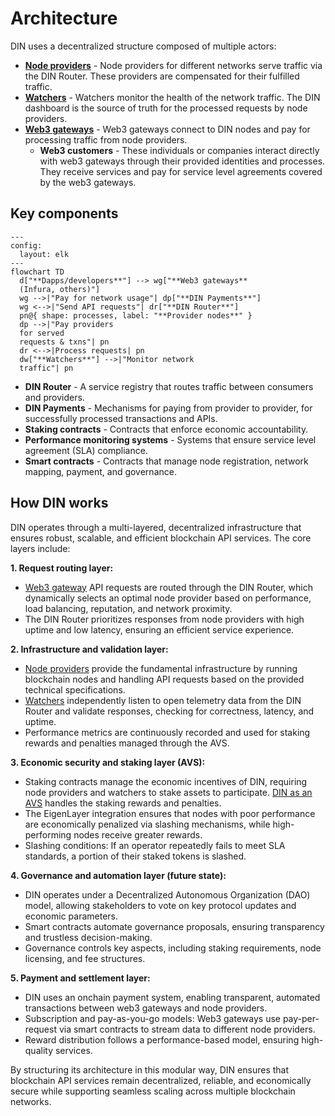 # Architecture

DIN uses a decentralized structure composed of multiple actors:

- [**Node providers**](node-providers/index.md) - Node providers for different networks serve traffic via the DIN Router.
  These providers are compensated for their fulfilled traffic.
- [**Watchers**](watchers/index.md) - Watchers monitor the health of the network traffic.
  The DIN dashboard is the source of truth for the processed requests by node providers.
- [**Web3 gateways**](web3-gateways/index.md) - Web3 gateways connect to DIN nodes and pay for processing traffic from node providers.
  - **Web3 customers** - These individuals or companies interact directly with web3 gateways through their provided identities and processes.
    They receive services and pay for service level agreements covered by the web3 gateways.

## Key components

<p align="center">

```mermaid
---
config:
  layout: elk
---
flowchart TD
  d["**Dapps/developers**"] --> wg["**Web3 gateways**
  (Infura, others)"]
  wg -->|"Pay for network usage"| dp["**DIN Payments**"]
  wg <-->|"Send API requests"| dr["**DIN Router**"]
  pn@{ shape: processes, label: "**Provider nodes**" }
  dp -->|"Pay providers
  for served
  requests & txns"| pn
  dr <-->|Process requests| pn
  dw["**Watchers**"] -->|"Monitor network
  traffic"| pn
```

</p>

- **DIN Router** - A service registry that routes traffic between consumers and providers.
- **DIN Payments** - Mechanisms for paying from provider to provider, for successfully processed transactions and APIs.
- **Staking contracts** - Contracts that enforce economic accountability.
- **Performance monitoring systems** - Systems that ensure service level agreement (SLA) compliance.
- **Smart contracts** - Contracts that manage node registration, network mapping, payment, and governance.

## How DIN works

DIN operates through a multi-layered, decentralized infrastructure that ensures robust, scalable, and efficient blockchain API services.
The core layers include:

**1. Request routing layer:**

- [Web3 gateway](web3-gateways/index.md) API requests are routed through the DIN Router,
  which dynamically selects an optimal node provider based on performance,
  load balancing, reputation, and network proximity.
- The DIN Router prioritizes responses from node providers with high uptime and low latency,
  ensuring an efficient service experience.

**2. Infrastructure and validation layer:**

- [Node providers](node-providers/index.md) provide the fundamental infrastructure by running blockchain nodes
  and handling API requests based on the provided technical specifications.
- [Watchers](watchers/index.md) independently listen to open telemetry data from the DIN Router
  and validate responses, checking for correctness, latency, and uptime.
- Performance metrics are continuously recorded and used for staking rewards and penalties managed through the AVS.

**3. Economic security and staking layer (AVS):**

- Staking contracts manage the economic incentives of DIN,
  requiring node providers and watchers to stake assets to participate.
  [DIN as an AVS](avs/index.md) handles the staking rewards and penalties.
- The EigenLayer integration ensures that nodes with poor performance are economically penalized
  via slashing mechanisms, while high-performing nodes receive greater rewards.
- Slashing conditions: If an operator repeatedly fails to meet SLA standards,
  a portion of their staked tokens is slashed.

**4. Governance and automation layer (future state):**

- DIN operates under a Decentralized Autonomous Organization (DAO) model,
  allowing stakeholders to vote on key protocol updates and economic parameters.
- Smart contracts automate governance proposals, ensuring transparency and trustless decision-making.
- Governance controls key aspects, including staking requirements, node licensing, and fee structures.

**5. Payment and settlement layer:**

- DIN uses an onchain payment system,
  enabling transparent, automated transactions between web3 gateways and node providers.
- Subscription and pay-as-you-go models: Web3 gateways use pay-per-request via smart contracts
  to stream data to different node providers.
- Reward distribution follows a performance-based model, ensuring high-quality services.

By structuring its architecture in this modular way,
DIN ensures that blockchain API services remain decentralized, reliable, and economically secure
while supporting seamless scaling across multiple blockchain networks.
